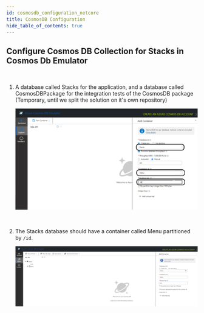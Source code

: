 ```yaml
---
id: cosmosdb_configuration_netcore
title: CosmosDB Configuration
hide_table_of_contents: true
---
```


## Configure Cosmos DB Collection for Stacks in Cosmos Db Emulator

<br />

1. A database called Stacks for the application, and a database called CosmosDBPackage for the integration tests of the CosmosDB package (Temporary, until we split the solution on it's own repository)

    ![CosmosDB](/img/cosmosdb_emulator_1.png)

    <br />

2. The Stacks database should have a container called Menu partitioned by `/id`.

    ![CosmosDB](/img/cosmosdb_emulator_2.png)
